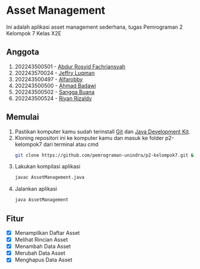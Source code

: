 # **Asset Management**
Ini adalah aplikasi asset management sederhana, tugas Pemrograman 2 Kelompok 7 Kelas X2E

## Anggota
1. 202243500501 - [Abdur Rosyid Fachriansyah](https://github.com/dellwatch21) 
2. 202243570024 - [Jeffry Luqman](https://github.com/jeffry-luqman)
3. 202243500497 - [Alfarobby](https://github.com/Alfarobby27)
4. 202243500500 - [Ahmad Badawi](https://github.com/Ahmadbadawi123)
5. 202243500502 - [Sangga Buana](https://github.com/sanggabuana453)
6. 202243500524 - [Riyan Rizaldy](https://github.com/riyanzaldy03)

## Memulai
1. Pastikan komputer kamu sudah terinstall [Git](https://git-scm.com/) dan [Java Development Kit](http://jdk.java.net/).
2. Kloning repositori ini ke komputer kamu dan masuk ke folder p2-kelompok7 dari terminal atau cmd
	```bash
	git clone https://github.com/pemrograman-unindra/p2-kelompok7.git && cd p2-kelompok7
	```
3. Lakukan kompilasi aplikasi
	```bash
	javac AssetManagement.java
	```
4. Jalankan aplikasi
	```bash
	java AssetManagement
	```

## Fitur
- [x] Menampilkan Daftar Asset
- [x] Melihat Rincian Asset
- [x] Menambah Data Asset
- [x] Merubah Data Asset
- [x] Menghapus Data Asset

